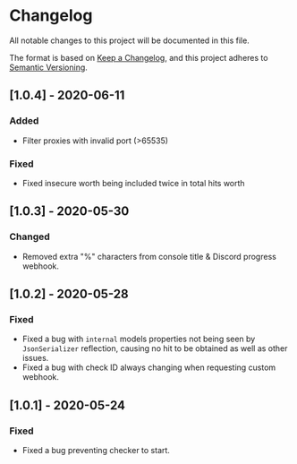# Changelog

All notable changes to this project will be documented in this file.

The format is based on [Keep a Changelog](https://keepachangelog.com/en/1.0.0/),
and this project adheres to [Semantic Versioning](https://semver.org/spec/v2.0.0.html).

## [1.0.4] - 2020-06-11

### Added

- Filter proxies with invalid port (>65535)

### Fixed

- Fixed insecure worth being included twice in total hits worth

## [1.0.3] - 2020-05-30

### Changed

- Removed extra "%" characters from console title & Discord progress webhook.

## [1.0.2] - 2020-05-28

### Fixed

- Fixed a bug with `internal` models properties not being seen by `JsonSerializer` reflection, causing no hit to be obtained as well as other issues.
- Fixed a bug with check ID always changing when requesting custom webhook.

## [1.0.1] - 2020-05-24

### Fixed

- Fixed a bug preventing checker to start.